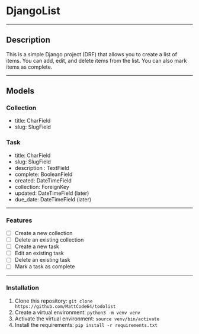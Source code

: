 # DjangoList

---

## Description

This is a simple Django project (DRF) that allows you to create a list of items. You can add, edit, and delete items from the list. You can also mark items as complete.

---

## Models

### Collection
- title: CharField
- slug: SlugField


### Task
- title: CharField
- slug: SlugField
- description : TextField
- complete: BooleanField
- created: DateTimeField
- collection: ForeignKey
- updated: DateTimeField (later)
- due_date: DateTimeField (later)

---

### Features

- [ ] Create a new collection
- [ ] Delete an existing collection
- [ ] Create a new task
- [ ] Edit an existing task
- [ ] Delete an existing task
- [ ] Mark a task as complete

---

### Installation

1. Clone this repository: `git clone https://github.com/MattCode64/todolist`
2. Create a virtual environment: `python3 -m venv venv`
3. Activate the virtual environment: `source venv/bin/activate`
4. Install the requirements: `pip install -r requirements.txt`